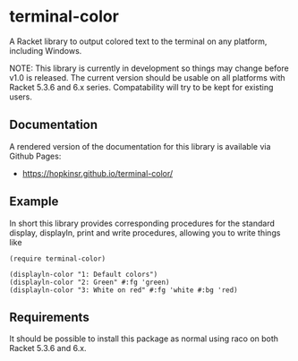 terminal-color
==============

A Racket library to output colored text to the terminal on any platform, including Windows.

NOTE: This library is currently in development so things may change before
v1.0 is released. The current version should be usable on all platforms with
Racket 5.3.6 and 6.x series. Compatability will try to be kept for existing users.

Documentation
-------------

A rendered version of the documentation for this library is available via Github Pages:

* https://hopkinsr.github.io/terminal-color/

Example
-------

In short this library provides corresponding procedures for the standard display, displayln,
print and write procedures, allowing you to write things like

```racket
(require terminal-color)

(displayln-color "1: Default colors")
(displayln-color "2: Green" #:fg 'green)
(displayln-color "3: White on red" #:fg 'white #:bg 'red)
```

Requirements
------------

It should be possible to install this package as normal using raco on both Racket 5.3.6 and 6.x.

